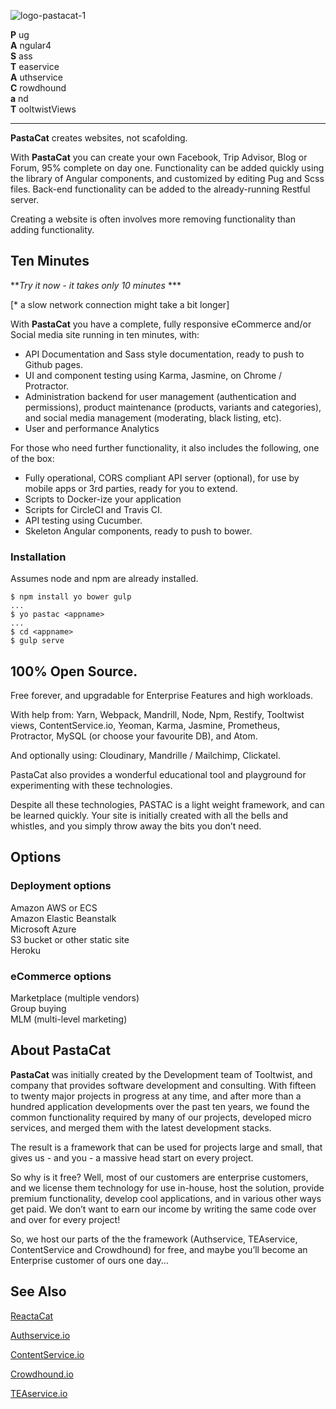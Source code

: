 ![logo-pastacat-1](https://user-images.githubusercontent.com/848697/28563980-3a4ae720-715a-11e7-8e84-3eb7dfe85cf2.png)

**P** ug  
**A** ngular4  
**S** ass  
**T** easervice  
**A** uthservice  
**C** rowdhound  
**a**  nd  
**T**  ooltwistViews

---

**PastaCat** creates websites, not scafolding.

With **PastaCat** you can create your own Facebook, Trip Advisor, Blog or Forum, 95% complete on day one. Functionality can be added quickly using the library of Angular components, and customized by editing Pug and Scss files. Back-end functionality can be added to the already-running Restful server.

Creating a website is often involves more removing functionality than adding functionality.



## Ten Minutes

***Try it now - it takes only 10 minutes* ***  

[* a slow network connection might take a bit longer]

With **PastaCat** you have a complete, fully responsive eCommerce and/or Social media site running in ten minutes, with:

- API Documentation and Sass style documentation, ready to push to Github pages.
- UI and component testing using Karma, Jasmine, on Chrome / Protractor.
- Administration backend for user management (authentication and permissions), product maintenance (products, variants and categories), and social media management (moderating, black listing, etc).
- User and performance Analytics

For those who need further functionality, it also includes the following, one of the box:
- Fully operational, CORS compliant API server (optional), for use by mobile apps or 3rd parties, ready for you to extend.
- Scripts to Docker-ize your application
- Scripts for CircleCI and Travis CI.
- API testing using Cucumber.
- Skeleton Angular components, ready to push to bower.


### Installation

Assumes node and npm are already installed.

    $ npm install yo bower gulp
    ...
    $ yo pastac <appname>
    ...
    $ cd <appname>
    $ gulp serve


## 100% Open Source.  

Free forever, and upgradable for Enterprise Features and high workloads.



With help from:  Yarn,  Webpack,  Mandrill,  Node,  Npm,  Restify,  Tooltwist views,  ContentService.io,  Yeoman,  Karma,  Jasmine,  Prometheus,  Protractor,  MySQL  (or choose your favourite DB), and Atom.  

And optionally using:  Cloudinary,  Mandrille / Mailchimp,  Clickatel.

PastaCat also provides a wonderful educational tool and playground for experimenting with these technologies.


Despite all these technologies, PASTAC is a light weight framework, and can be learned quickly. Your site is initially created with all the bells and whistles, and you simply throw away the bits you don’t need.




## Options

### Deployment options

Amazon AWS or ECS  
Amazon Elastic Beanstalk  
Microsoft Azure  
S3 bucket or other static site  
Heroku

### eCommerce options
Marketplace (multiple vendors)  
Group buying  
MLM (multi-level marketing)  


## About PastaCat

**PastaCat** was initially created by the Development team of Tooltwist, and company that provides software development and consulting. With fifteen to twenty major projects in progress at any time, and after more than a hundred application developments over the past ten years, we found the common functionality required by many of our projects, developed micro services, and merged them with the latest development stacks.

The result is a framework that can be used for projects large and small, that gives us - and you - a massive head start on every project.

So why is it free? Well, most of our customers are enterprise customers, and we license them technology for use in-house, host the solution, provide premium functionality, develop cool applications, and in various other ways get paid. We don’t want to earn our income by writing the same code over and over for every project!

So, we host our parts of the the framework (Authservice, TEAservice, ContentService and Crowdhound) for free, and maybe you’ll become an Enterprise customer of ours one day...


## See Also

[ReactaCat](https://github.com/tooltwist/reactacat)

[Authservice.io](http://authservice.io)

[ContentService.io](http://contentservice.io)

[Crowdhound.io](http://crowdhound.io)

[TEAservice.io](http://teaservice.io)



